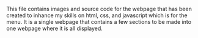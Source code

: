 This file contains images and source code for the webpage that has been created to inhance my skills on html, css, and javascript which is for the menu. It is a single webpage that contains a few sections to be made into one webpage where it is all displayed. 
